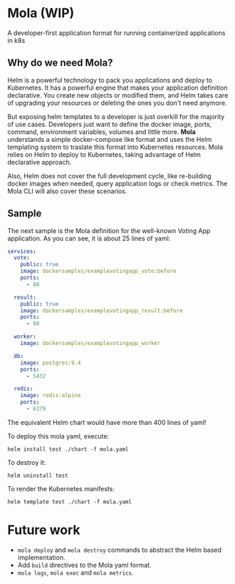 # Mola (WIP)
A developer-first application format for running containerized applications in k8s

## Why do we need Mola?
Helm is a powerful technology to pack you applications and deploy to Kubernetes. It has a powerful engine that makes your application definition declarative. You create new objects or modified them, and Helm takes care of upgrading your resources or deleting the ones you don't need anymore.

But exposing helm templates to a developer is just overkill for the majority of use cases. Developers just want to define the docker image, ports, command, environment variables, volumes and little more. **Mola** understands a simple docker-compose like format and uses the Helm templating system to traslate this format into Kubernetes resources. Mola relies on Helm to deploy to Kubernetes, taking advantage of Helm declarative approach.

Also, Helm does not cover the full development cycle, like re-building docker images when needed, query application logs or check metrics. The Mola CLI will also cover these scenarios.

## Sample

The next sample is the Mola definition for the well-known Voting App application. As you can see, it is about 25 lines of yaml:

```yaml
services:
  vote:
    public: true
    image: dockersamples/examplevotingapp_vote:before
    ports:
      - 80

  result:
    public: true
    image: dockersamples/examplevotingapp_result:before
    ports:
      - 80

  worker:
    image: dockersamples/examplevotingapp_worker

  db:
    image: postgres:9.4
    ports:
      - 5432

  redis:
    image: redis:alpine
    ports:
      - 6379
```

The equivalent Helm chart would have more than 400 lines of yaml!

To deploy this mola yaml, execute:

```console
helm install test ./chart -f mola.yaml
```

To destroy it:

```console
helm uninstall test
```

To render the Kubernetes manifests:

```console
helm template test ./chart -f mola.yaml
```

# Future work

- `mola deploy` and `mola destroy` commands to abstract the Helm based implementation.
- Add `build` directives to the Mola yaml format.
- `mola logs`, `mola exec` and `mola metrics`.